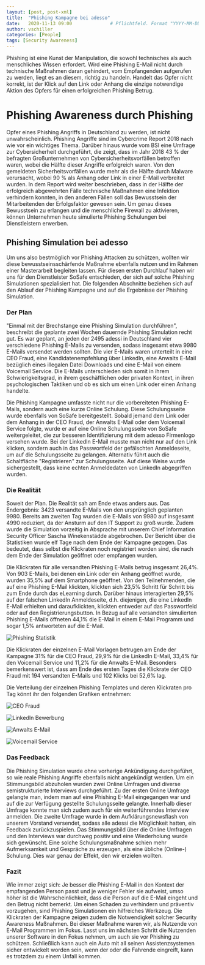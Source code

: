 ```yaml
---
layout: [post, post-xml]              
title:  "Phishing Kampagne bei adesso"        
date:   2020-11-13 09:00              # Pflichtfeld. Format "YYYY-MM-DD HH:MM". Muss für Veröffentlichung in der Vergangenheit liegen. (Für Preview egal)
author: vschiller                     
categories: [People]       
tags: [Security Awareness]     
---
```


Phishing ist eine Kunst der Manipulation, die sowohl technisches als auch menschliches Wissen erfordert. 
Wird eine Phishing E-Mail nicht durch technische Maßnahmen daran gehindert, vom Empfangenden aufgerufen zu werden, liegt es an diesem, richtig zu handeln. 
Handelt das Opfer nicht korrekt, ist der Klick auf den Link oder Anhang die einzige notwendige Aktion des Opfers für einen erfolgreichen Phishing Betrug. 


# Phishing Awareness durch Phishing

Opfer eines Phishing Angriffs in Deutschland zu werden, ist nicht unwahrscheinlich. 
Phishing Angriffe sind im Cybercrime Report 2018 nach wie vor ein wichtiges Thema. 
Darüber hinaus wurde vom BSI eine Umfrage zur Cybersicherheit durchgeführt, die zeigt, dass im Jahr 2018 43 % der befragten Großunternehmen von Cybersicherheitsvorfällen betroffen waren, wobei die Hälfte dieser Angriffe erfolgreich waren. 
Von den gemeldeten Sicherheitsvorfällen wurde mehr als die Hälfte durch Malware verursacht, wobei 90 % als Anhang oder Link in einer E-Mail verbreitet wurden. 
In dem Report wird weiter beschrieben, dass in der Hälfte der erfolgreich abgewehrten Fälle technische Maßnahmen eine Infektion verhindern konnten, in den anderen Fällen soll das Bewusstsein der Mitarbeitenden der Erfolgsfaktor gewesen sein. 
Um genau dieses Bewusstsein zu erlangen und die menschliche Firewall zu aktivieren, können Unternehmen heute simulierte Phishing Schulungen bei Dienstleistern erwerben. 


## Phishing Simulation bei adesso

Um uns also bestmöglich vor Phishing Attacken zu schützen, wollten wir diese bewusstseinsschärfende Maßnahme ebenfalls nutzen und im Rahmen einer Masterarbeit begleiten lassen. 
Für diesen ersten Durchlauf haben wir uns für den Dienstleister SoSafe entschieden, der sich auf solche Phishing Simulationen spezialisiert hat. 
Die folgenden Abschnitte beziehen sich auf den Ablauf der Phishing Kampagne und auf die Ergebnisse der Phishing Simulation. 


### Der Plan 

"Einmal mit der Brechstange eine Phishing Simulation durchführen", beschreibt die geplante zwei Wochen dauernde Phishing Simulation recht gut. 
Es war geplant, an jeden der 2495 adessi in Deutschland vier verschiedene Phishing E-Mails zu versenden, sodass insgesamt etwa 9980 E-Mails versendet werden sollten. 
Die vier E-Mails waren unterteilt in eine CEO Fraud, eine Kandidatenempfehlung über LinkedIn, eine Anwalts E-Mail bezüglich eines illegalen Datei Downloads und eine E-Mail von einem Voicemail Service. 
Die E-Mails unterschieden sich somit in ihrem Schwierigkeitsgrad, in ihrem geschäftlichen oder privaten Kontext, in ihren psychologischen Taktiken und ob es sich um einen Link oder einen Anhang handelte.

Die Phishing Kampagne umfasste nicht nur die vorbereiteten Phishing E-Mails, sondern auch eine kurze Online Schulung. 
Diese Schulungsseite wurde ebenfalls von SoSafe bereitgestellt. 
Sobald jemand dem Link oder dem Anhang in der CEO Fraud, der Anwalts E-Mail oder dem Voicemail Service folgte, wurde er auf eine Online Schulungsseite von SoSafe weitergeleitet, die zur besseren Identifizierung mit dem adesso Firmenlogo versehen wurde. 
Bei der LinkedIn E-Mail musste man nicht nur auf den Link klicken, sondern auch in das Passwortfeld der gefälschten Anmeldeseite, um auf die Schulungsseite zu gelangen. 
Alternativ führt auch die Schaltfläche "Registrieren" zur Schulungsseite. 
Auf diese Weise wurde sichergestellt, dass keine echten Anmeldedaten von LinkedIn abgegriffen wurden.


### Die Realität

Soweit der Plan. Die Realität sah am Ende etwas anders aus. 
Das Endergebnis: 3423 versandte E-Mails von den ursprünglich geplanten 9980. 
Bereits am zweiten Tag wurden die E-Mails von 9980 auf insgesamt 4990 reduziert, da der Ansturm auf den IT Support zu groß wurde. 
Zudem wurde die Simulation vorzeitig in Absprache mit unserem Chief Information Security Officer Sascha Winekenstädde abgebrochen. 
Der Bericht über die Statistiken wurde elf Tage nach dem Ende der Kampagne gezogen. Das bedeutet, dass selbst die Klickraten noch registriert worden sind, die nach dem Ende der Simulation geöffnet oder empfangen wurden. 

Die Klickraten für alle versandten Phishing E-Mails betrug insgesamt 26,4%. 
Von 903 E-Mails, bei denen ein Link oder ein Anhang geöffnet wurde, wurden 35,5% auf dem Smartphone geöffnet. 
Von den Teilnehmenden, die auf eine Phishing E-Mail klickten, klickten sich 23,5% Schritt für Schritt bis zum Ende durch das eLearning durch. 
Darüber hinaus interagierten 29,5% auf der falschen LinkedIn Anmeldeseite, d.h. diejenigen, die eine LinkedIn E-Mail erhielten und daraufklickten, klickten entweder auf das Passwortfeld oder auf den Registrierungsbutton. 
In Bezug auf alle versandten simulierten Phishing E-Mails öffneten 44,1% die E-Mail in einem E-Mail Programm und sogar 1,5% antworteten auf die E-Mail. 


![Phishing Statistik](/assets/images/posts/Phishing-Kampagne-2019/AlleRatenPhishing.png) 


Die Klickraten der einzelnen E-Mail Vorlagen betrugen am Ende der Kampagne 31% für die CEO Fraud, 29,9% für die LinkedIn E-Mail, 33,4% für den Voicemail Service und 11,2% für die Anwalts E-Mail. 
Besonders bemerkenswert ist, dass am Ende des ersten Tages die Klickrate der CEO Fraud mit 194 versandten E-Mails und 102 Klicks bei 52,6% lag. 

Die Verteilung der einzelnen Phishing Templates und deren Klickraten pro Tag könnt ihr den folgenden Grafiken entnehmen: 


![CEO Fraud](/assets/images/posts/Phishing-Kampagne-2019/CEOFraudKlickraten.png) 


![LinkedIn Bewerbung](/assets/images/posts/Phishing-Kampagne-2019/LinkedInKlickraten.png)


![Anwalts E-Mail](/assets/images/posts/Phishing-Kampagne-2019/AnwaltsmailKlickraten.png) 


![Voicemail Service](/assets/images/posts/Phishing-Kampagne-2019/VoicemailKlickraten.png)


### Das Feedback

Die Phishing Simulation wurde ohne vorherige Ankündigung durchgeführt, so wie reale Phishing Angriffe ebenfalls nicht angekündigt werden. 
Um ein Stimmungsbild abzuholen wurden zwei Online Umfragen und diverse semistrukturierte Interviews durchgeführt. 
Zu der ersten Online Umfrage gelangte man, indem man auf eine Phishing E-Mail eingegangen war und auf die zur Verfügung gestellte Schulungsseite gelangte. 
Innerhalb dieser Umfrage konnte man sich zudem auch für ein weiterführendes Interview anmelden.
Die zweite Umfrage wurde in dem Aufklärungsnewsflash von unserem Vorstand versendet, sodass alle adessi die Möglichkeit hatten, ein Feedback zurückzuspielen. 
Das Stimmungsbild über die Online Umfragen und den Interviews war durchweg positiv und eine Wiederholung wurde sich gewünscht.
Eine solche Schulungsmaßnahme schien mehr Aufmerksamkeit und Gespräche zu erzeugen, als eine übliche (Online-) Schulung.
Dies war genau der Effekt, den wir erzielen wollten.


### Fazit 

Wie immer zeigt sich: Je besser die Phishing E-Mail in den Kontext der empfangenden Person passt und je weniger Fehler sie aufweist, umso höher ist die Wahrscheinlichkeit, dass die Person auf die E-Mail eingeht und den Betrug nicht bemerkt. 
Um einen Schaden zu verhindern und präventiv vorzugehen, sind Phishing Simulationen ein hilfreiches Werkzeug. 
Die Klickraten der Kampagne zeigen zudem die Notwendigkeit solcher Security Awareness Maßnahmen.
Bei dieser Maßnahme waren wir, als Nutzende von E-Mail Programmen im Fokus. 
Lasst uns im nächsten Schritt die Nutzenden unserer Software in den Fokus nehmen, um auch sie vor Phishing zu schützen.
Schließlich kann auch ein Auto mit all seinen Assistenzsystemen sicher entwickelt worden sein, wenn der oder die Fahrende eingreift, kann es trotzdem zu einem Unfall kommen.
